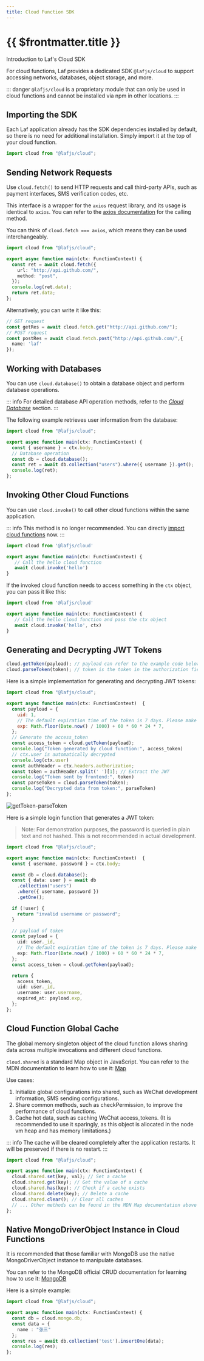 ```yaml
---
title: Cloud Function SDK
---
```


# {{ $frontmatter.title }}

Introduction to Laf's Cloud SDK

For cloud functions, Laf provides a dedicated SDK `@lafjs/cloud` to support accessing networks, databases, object storage, and more.

::: danger
`@lafjs/cloud` is a proprietary module that can only be used in cloud functions and cannot be installed via npm in other locations.
:::

## Importing the SDK

Each Laf application already has the SDK dependencies installed by default, so there is no need for additional installation. Simply import it at the top of your cloud function.

```js
import cloud from "@lafjs/cloud";
```

## Sending Network Requests

Use `cloud.fetch()` to send HTTP requests and call third-party APIs, such as payment interfaces, SMS verification codes, etc.

This interface is a wrapper for the `axios` request library, and its usage is identical to `axios`. You can refer to the [axios documentation](https://www.axios-http.cn/docs/api_intro) for the calling method.

You can think of `cloud.fetch === axios`, which means they can be used interchangeably.

```typescript
import cloud from "@lafjs/cloud";

export async function main(ctx: FunctionContext) {
  const ret = await cloud.fetch({
    url: "http://api.github.com/",
    method: "post",
  });
  console.log(ret.data);
  return ret.data;
};
```

Alternatively, you can write it like this:

```typescript
// GET request
const getRes = await cloud.fetch.get("http://api.github.com/");
// POST request
const postRes = await cloud.fetch.post("http://api.github.com/",{
  name: 'laf'
});
```

## Working with Databases

You can use `cloud.database()` to obtain a database object and perform database operations.

::: info
For detailed database API operation methods, refer to the _[Cloud Database](/guide/db/)_ section.
:::

The following example retrieves user information from the database:

```typescript
import cloud from "@lafjs/cloud";

export async function main(ctx: FunctionContext) {
  const { username } = ctx.body;
  // Database operation
  const db = cloud.database();
  const ret = await db.collection("users").where({ username }).get();
  console.log(ret);
};
```

## Invoking Other Cloud Functions

You can use `cloud.invoke()` to call other cloud functions within the same application.

::: info
This method is no longer recommended. You can directly [import cloud functions](#Importing-Cloud-Functions) now.
:::

```typescript
import cloud from '@lafjs/cloud'

export async function main(ctx: FunctionContext) {
   // Call the hello cloud function
   await cloud.invoke('hello')
}
```

If the invoked cloud function needs to access something in the `ctx` object, you can pass it like this:

```typescript
import cloud from '@lafjs/cloud'

export async function main(ctx: FunctionContext) {
   // Call the hello cloud function and pass the ctx object
   await cloud.invoke('hello', ctx)
}
```

## Generating and Decrypting JWT Tokens

```typescript
cloud.getToken(payload); // payload can refer to the example code below
cloud.parseToken(token); // token is the token in the authorization field of the request header from the frontend
```

Here is a simple implementation for generating and decrypting JWT tokens:

```js
import cloud from "@lafjs/cloud";

export async function main(ctx: FunctionContext)  {
  const payload = {
    uid: 1,
    // The default expiration time of the token is 7 days. Please make sure to provide the `exp` field, see JWT documentation for more details.
    exp: Math.floor(Date.now() / 1000) + 60 * 60 * 24 * 7,
  };
  // Generate the access_token
  const access_token = cloud.getToken(payload);
  console.log("Token generated by cloud function:", access_token)
  // ctx.user is automatically decrypted
  console.log(ctx.user)
  const authHeader = ctx.headers.authorization;
  const token = authHeader.split(' ')[1]; // Extract the JWT
  console.log("Token sent by frontend:", token)
  const parseToken = cloud.parseToken(token);
  console.log("Decrypted data from token:", parseToken)
};
```

![getToken-parseToken](/doc-images/getToken-parseToken.png)

Here is a simple login function that generates a JWT token:

> Note: For demonstration purposes, the password is queried in plain text and not hashed. This is not recommended in actual development.

```typescript
import cloud from "@lafjs/cloud";

export async function main(ctx: FunctionContext)  {
  const { username, password } = ctx.body;

  const db = cloud.database();
  const { data: user } = await db
    .collection("users")
    .where({ username, password })
    .getOne();

  if (!user) {
    return "invalid username or password";
  }

  // payload of token
  const payload = {
    uid: user._id,
    // The default expiration time of the token is 7 days. Please make sure to provide the `exp` field, see JWT documentation for more details.
    exp: Math.floor(Date.now() / 1000) + 60 * 60 * 24 * 7,
  };
  const access_token = cloud.getToken(payload);

  return {
    access_token,
    uid: user._id,
    username: user.username,
    expired_at: payload.exp,
  };
};
```

## Cloud Function Global Cache

The global memory singleton object of the cloud function allows sharing data across multiple invocations and different cloud functions.

`cloud.shared` is a standard Map object in JavaScript. You can refer to the MDN documentation to learn how to use it: [Map](https://developer.mozilla.org/en-US/docs/Web/JavaScript/Reference/Global_Objects/Map)

Use cases:

1. Initialize global configurations into shared, such as WeChat development information, SMS sending configurations.
2. Share common methods, such as checkPermission, to improve the performance of cloud functions.
3. Cache hot data, such as caching WeChat access_tokens. (It is recommended to use it sparingly, as this object is allocated in the node vm heap and has memory limitations.)

::: info
The cache will be cleared completely after the application restarts. It will be preserved if there is no restart.
:::

```typescript
import cloud from "@lafjs/cloud";

export async function main(ctx: FunctionContext) {
  cloud.shared.set(key, val); // Set a cache
  cloud.shared.get(key); // Get the value of a cache
  cloud.shared.has(key); // Check if a cache exists
  cloud.shared.delete(key); // Delete a cache
  cloud.shared.clear(); // Clear all caches
  // ... Other methods can be found in the MDN Map documentation above
};
```

## Native MongoDriverObject Instance in Cloud Functions

It is recommended that those familiar with MongoDB use the native MongoDriverObject instance to manipulate databases.

You can refer to the MongoDB official CRUD documentation for learning how to use it: [MongoDB](https://www.mongodb.com/docs/mongodb-shell/crud/)

Here is a simple example:

```typescript
import cloud from "@lafjs/cloud";

export async function main(ctx: FunctionContext) {
  const db = cloud.mongo.db;
  const data = { 
    name : "张三"
  };
  const res = await db.collection('test').insertOne(data);
  console.log(res);
};
```